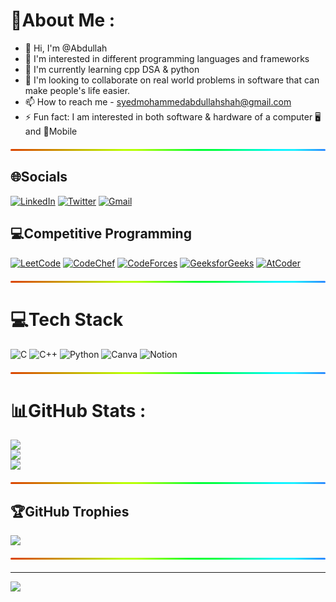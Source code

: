 # 💫About Me :
- 👋 Hi, I'm @Abdullah
- 👀 I'm interested in different programming languages and frameworks 
- 🌱 I'm currently learning cpp DSA & python 
- 💞️ I'm looking to collaborate on real world problems in software that can make people's life easier.  
- 📫 How to reach me - syedmohammedabdullahshah@gmail.com
- ⚡ Fun fact: I am interested in both software & hardware of a computer 🖥️ and 📱Mobile

<div align="center">
  <div style="
    width: 100%;
    height: 3px;
    background: linear-gradient(90deg, #ff0000, #ff8000, #ffff00, #00ff00, #00ffff, #0000ff, #8000ff, #ff00ff, #ff0000);
    background-size: 200% 100%;
    animation: rgbFlow 3s linear infinite;
    border-radius: 2px;
    box-shadow: 0 0 15px rgba(255, 255, 255, 0.5);
    margin: 20px 0;
  "></div>
</div>

<style>
@keyframes rgbFlow {
  0% {
    background-position: 0% 50%;
    filter: hue-rotate(0deg);
  }
  100% {
    background-position: 200% 50%;
    filter: hue-rotate(360deg);
  }
}
</style>

## 🌐Socials
[![LinkedIn](https://img.shields.io/badge/LinkedIn-%230077B5.svg?logo=linkedin&logoColor=white)](https://linkedin.com/in/https://www.linkedin.com/in/syed-mohammed-abdullah-shah/) [![Twitter](https://img.shields.io/badge/Twitter-%231DA1F2.svg?logo=Twitter&logoColor=white)](https://twitter.com/Abdullah1155868) [![Gmail](https://img.shields.io/badge/Gmail-D14836?style=flat&logo=gmail&logoColor=white)](mailto:syedmohammedabdullahshah@gmail.com)

## 💻Competitive Programming
[![LeetCode](https://img.shields.io/badge/LeetCode-000000?style=flat&logo=LeetCode&logoColor=#d16c06)](https://leetcode.com/u/ABDULLAH2006/) [![CodeChef](https://img.shields.io/badge/CodeChef-5B4638?style=flat&logo=CodeChef&logoColor=white)](https://www.codechef.com/users/abdullah_shah) [![CodeForces](https://img.shields.io/badge/CodeForces-445f9d?style=flat&logo=Codeforces&logoColor=white)](https://codeforces.com/profile/Perfectionist_26) [![GeeksforGeeks](https://img.shields.io/badge/GeeksforGeeks-2F8D46?style=flat&logo=geeksforgeeks&logoColor=white)](https://www.geeksforgeeks.org/user/syedmohammedaj8mq/) [![AtCoder](https://img.shields.io/badge/AtCoder-002E8B?style=flat&logo=AtCoder&logoColor=white)](https://atcoder.jp/users/AbdullahShah)

<div align="center">
  <div style="
    width: 100%;
    height: 3px;
    background: linear-gradient(90deg, #ff0000, #ff8000, #ffff00, #00ff00, #00ffff, #0000ff, #8000ff, #ff00ff, #ff0000);
    background-size: 200% 100%;
    animation: rgbFlow 3s linear infinite;
    border-radius: 2px;
    box-shadow: 0 0 15px rgba(255, 255, 255, 0.5);
    margin: 20px 0;
  "></div>
</div>

# 💻Tech Stack
![C](https://img.shields.io/badge/c-%2300599C.svg?style=flat&logo=c&logoColor=white) ![C++](https://img.shields.io/badge/c++-%2300599C.svg?style=flat&logo=c%2B%2B&logoColor=white) ![Python](https://img.shields.io/badge/python-3670A0?style=flat&logo=python&logoColor=ffdd54) ![Canva](https://img.shields.io/badge/Canva-%2300C4CC.svg?style=flat&logo=Canva&logoColor=white) ![Notion](https://img.shields.io/badge/Notion-%23000000.svg?style=flat&logo=notion&logoColor=white)

<div align="center">
  <div style="
    width: 100%;
    height: 3px;
    background: linear-gradient(90deg, #ff0000, #ff8000, #ffff00, #00ff00, #00ffff, #0000ff, #8000ff, #ff00ff, #ff0000);
    background-size: 200% 100%;
    animation: rgbFlow 3s linear infinite;
    border-radius: 2px;
    box-shadow: 0 0 15px rgba(255, 255, 255, 0.5);
    margin: 20px 0;
  "></div>
</div>

# 📊GitHub Stats :
![](https://github-readme-stats.vercel.app/api?username=Abdullah&theme=dark&hide_border=false&include_all_commits=false&count_private=false)<br/>
![](https://github-readme-streak-stats.herokuapp.com/?user=Abdullah&theme=dark&hide_border=false)<br/>
![](https://github-readme-stats.vercel.app/api/top-langs/?username=Abdullah&theme=dark&hide_border=false&include_all_commits=false&count_private=false&layout=compact)

<div align="center">
  <div style="
    width: 100%;
    height: 3px;
    background: linear-gradient(90deg, #ff0000, #ff8000, #ffff00, #00ff00, #00ffff, #0000ff, #8000ff, #ff00ff, #ff0000);
    background-size: 200% 100%;
    animation: rgbFlow 3s linear infinite;
    border-radius: 2px;
    box-shadow: 0 0 15px rgba(255, 255, 255, 0.5);
    margin: 20px 0;
  "></div>
</div>

## 🏆GitHub Trophies
![](https://github-trophies.vercel.app/?username=Abdullah&theme=radical&no-frame=false&no-bg=false&margin-w=4)

<div align="center">
  <div style="
    width: 100%;
    height: 3px;
    background: linear-gradient(90deg, #ff0000, #ff8000, #ffff00, #00ff00, #00ffff, #0000ff, #8000ff, #ff00ff, #ff0000);
    background-size: 200% 100%;
    animation: rgbFlow 3s linear infinite;
    border-radius: 2px;
    box-shadow: 0 0 15px rgba(255, 255, 255, 0.5);
    margin: 20px 0;
  "></div>
</div>

---
[![](https://visitcount.itsvg.in/api?id=Abdullah&icon=0&color=0)](https://visitcount.itsvg.in) 
